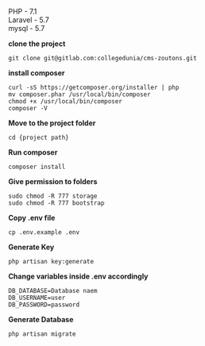 PHP - 7.1  
Laravel - 5.7  
mysql - 5.7  

**clone the project**

`git clone git@gitlab.com:collegedunia/cms-zoutons.git`

**install composer**


    curl -sS https://getcomposer.org/installer | php
    mv composer.phar /usr/local/bin/composer
    chmod +x /usr/local/bin/composer
    composer -V


**Move to the project folder**

    cd {project path}

**Run composer**

    composer install
    
**Give permission to folders**
    
    sudo chmod -R 777 storage
    sudo chmod -R 777 bootstrap
    
**Copy .env file**

    cp .env.example .env

**Generate Key**
    
    php artisan key:generate

**Change variables inside .env accordingly**
    
    DB_DATABASE=Database naem
    DB_USERNAME=user
    DB_PASSWORD=password

**Generate Database**

    php artisan migrate